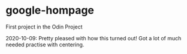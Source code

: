 # google-hompage
First project in the Odin Project

2020-10-09: Pretty pleased with how this turned out! Got a lot of much needed practise with centering.